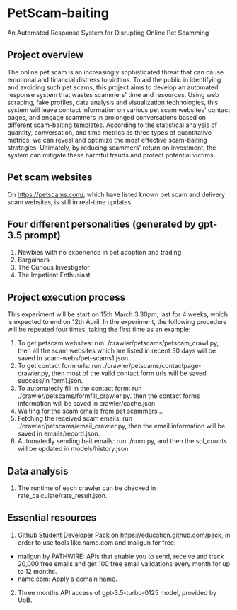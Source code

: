 # PetScam-baiting
An Automated Response System for Disrupting Online Pet Scamming

## Project overview
The online pet scam is an increasingly sophisticated threat that can cause emotional and financial distress to victims. To aid the public in identifying and avoiding such pet scams, this project aims to develop an automated response system that wastes scammers' time and resources. Using web scraping, fake profiles, data analysis and visualization technologies, this system will leave contact information on various pet scam websites' contact pages, and engage scammers in prolonged conversations based on different scam-baiting templates. According to the statistical analysis of quantity, conversation, and time metrics as three types of quantitative metrics, we can reveal and optimize the most effective scam-baiting strategies. Ultimately, by reducing scammers' return on investment, the system can mitigate these harmful frauds and protect potential victims.

## Pet scam websites
On https://petscams.com/, which have listed known pet scam and delivery scam websites, is still in real-time updates.

## Four different personalities (generated by gpt-3.5 prompt)
1. Newbies with no experience in pet adoption and trading
2. Bargainers
3. The Curious Investigator
4. The Impatient Enthusiast

## Project execution process
This experiment will be start on 15th March 3.30pm, last for 4 weeks, which is expected to end on 12th April. In the experiment, the following procedure will be repeated four times, taking the first time as an example:
1. To get petscam websites: run ./crawler/petscams/petscam_crawl.py, then all the scam websites which are listed in recent 30 days will be saved in scam-webs/pet-scams1.json.
2. To get contact form urls: run ./crawler/petscams/contactpage-crawler.py, then most of the vaild contact form urls will be saved success/in form1.json.
3. To automatedly fill in the contact form: run ./crawler/petscams/formfill_crawler.py. then the contact forms information will be saved in crawler/cache.json
4. Waiting for the scam emails from pet scammers...
5. Fetching the received scam emails: run ./crawler/petscams/email_crawler.py, then the email information will be saved in emails/record.json.
6. Automatedly sending bait emails: run ./corn.py, and then the sol_counts will be updated in models/history.json

## Data analysis
1. The runtime of each crawler can be checked in rate_calculate/rate_result.json.

## Essential resources
1. Github Student Developer Pack on https://education.github.com/pack, in order to use tools like name.com and mailgun for free:
  - mailgun by PATHWIRE: APIs that enable you to send, receive and track 20,000 free emails and get 100 free email validations every month for up to 12 months.
  - name.com: Apply a domain name.
2. Three months API access of gpt-3.5-turbo-0125 model, provided by UoB. 

